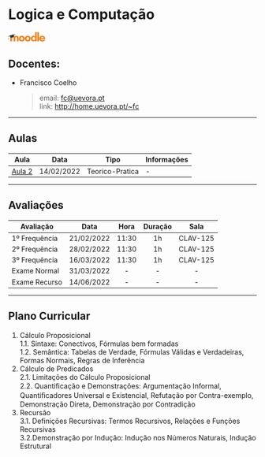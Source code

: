 # Logica e Computação 
[ <img width="75px" src="https://github.com/GBarradas/GBarradas/blob/main/img/moodle.png?raw=true">](https://www.moodle.uevora.pt/2122/course/view.php?id=1455)
## Docentes:
- Francisco Coelho
  > email: fc@uevora.pt  
    link: http://home.uevora.pt/~fc


---  
## Aulas 

|Aula                   |Data   |Tipo|     Informações                   |
|-----------------------|-------|-----------|------------------------|
|[Aula 2](aulas/aula2)|14/02/2022|Teorico-Pratica|-|

---
## Avaliações  

|Avaliação    |Data      |Hora |Duração|Sala    |
|-------------|----------|:---:|:-----:|:------:| 
|1º Frequência|21/02/2022|11:30|1h     |CLAV-125|
|2º Frequência|28/02/2022|11:30|1h     |CLAV-125|
|3º Frequência|16/03/2022|11:30|1h     |CLAV-125|
|Exame Normal |31/03/2022|-|-    |-|
|Exame Recurso|14/06/2022|-|-    |-|  

--- 
## Plano Curricular
1. Cálculo Proposicional  
   1.1. Sintaxe: Conectivos, Fórmulas bem formadas  
   1.2.   Semântica: Tabelas de Verdade, Fórmulas Válidas e Verdadeiras, Formas Normais, Regras de Inferência
2. Cálculo de Predicados  
    2.1. Limitações do Cálculo Proposicional  
    2.2. Quantiﬁcação e Demonstrações: Argumentação Informal, Quantiﬁcadores Universal e Existencial, Refutação por Contra-exemplo, Demonstração Direta, Demonstração por Contradição  
3. Recursão  
    3.1. Definições Recursivas: Termos Recursivos, Relações e Funções Recursivas  
    3.2.Demonstração por Indução: Indução nos Números Naturais, Indução Estrutural  
